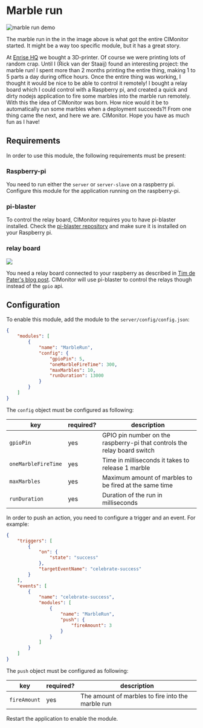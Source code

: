 # Marble run

![marble run demo](../img/marble-run.gif)

The marble run in the in the image above is what got the entire CIMonitor started.
It might be a way too specific module, but it has a great story.

At [Enrise HQ](https://enrise.com) we bought a 3D-printer. Of course we were printing
lots of random crap. Until I (Rick van der Staaij) found an interesting project: the
marble run! I spent more than 2 months printing the entire thing, making 1 to 5 parts a
day during office hours. Once the entire thing was working, I thought it would be nice
to be able to control it remotely! I bought a relay board which I could control with a
Raspberry pi, and created a quick and dirty nodejs application to fire some marbles
into the marble run remotely. With this the idea of CIMonitor was born. How nice would
it be to automatically run some marbles when a deployment succeeds?! From one thing came
the next, and here we are. CIMonitor. Hope you have as much fun as I have!

## Requirements

In order to use this module, the following requirements must be present:

### Raspberry-pi

You need to run either the `server` or `server-slave` on a raspberry pi. Configure this module
for the application running on the raspberry-pi.

### pi-blaster

To control the relay board, CIMonitor requires you to have pi-blaster installed.
Check the [pi-blaster repository](https://github.com/sarfata/pi-blaster) and make sure it is
installed on your Raspberry pi.

### relay board

![](https://www.trafex.nl/wp-content/uploads/2014/08/2014-08-22-13.29.36.jpg)

You need a relay board connected to your raspberry as described in
[Tim de Pater's blog post](https://www.trafex.nl/2014/08/25/connect-a-relay-board-to-your-raspberry-pi/).
CIMonitor will use pi-blaster to control the relays though instead of the `gpio` api.

## Configuration

To enable this module, add the module to the `server/config/config.json`:

```json
{
    "modules": [
        {
            "name": "MarbleRun",
            "config": {
                "gpioPin": 5,
                "oneMarbleFireTime": 300,
                "maxMarbles": 10,
                "runDuration": 13000
            }
        }
    ]
}
```

The `config` object must be configured as following:

| key                 | required? | description                                                              |
| ------------------- | --------- | ------------------------------------------------------------------------ |
| `gpioPin`           | yes       | GPIO pin number on the raspberry-pi that controls the relay board switch |
| `oneMarbleFireTime` | yes       | Time in milliseconds it takes to release 1 marble                        |
| `maxMarbles`        | yes       | Maximum amount of marbles to be fired at the same time                   |
| `runDuration`       | yes       | Duration of the run in milliseconds                                      |

In order to push an action, you need to configure a trigger and an event. For example:

```json
{
    "triggers": [
        {
            "on": {
                "state": "success"
            },
            "targetEventName": "celebrate-success"
        }
    ],
    "events": [
        {
            "name": "celebrate-success",
            "modules": [
                {
                    "name": "MarbleRun",
                    "push": {
                        "fireAmount": 3
                    }
                }
            ]
        }
    ]
}
```

The `push` object must be configured as following:

| key          | required? | description                                       |
| ------------ | --------- | ------------------------------------------------- |
| `fireAmount` | yes       | The amount of marbles to fire into the marble run |

Restart the application to enable the module.
